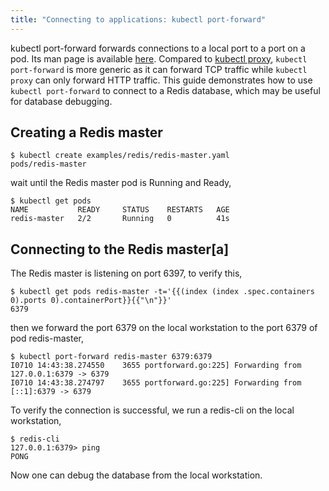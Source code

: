 ```yaml
---
title: "Connecting to applications: kubectl port-forward"
---
```

kubectl port-forward forwards connections to a local port to a port on a pod. Its man page is available [here](kubectl/kubectl_port-forward). Compared to [kubectl proxy](accessing-the-cluster.html#using-kubectl-proxy), `kubectl port-forward` is more generic as it can forward TCP traffic while `kubectl proxy` can only forward HTTP traffic. This guide demonstrates how to use `kubectl port-forward` to connect to a Redis database, which may be useful for database debugging.

## Creating a Redis master

```shell
$ kubectl create examples/redis/redis-master.yaml
pods/redis-master
```

wait until the Redis master pod is Running and Ready,

```shell
$ kubectl get pods
NAME           READY     STATUS    RESTARTS   AGE
redis-master   2/2       Running   0          41s
```

## Connecting to the Redis master[a]

The Redis master is listening on port 6397, to verify this,

```shell
$ kubectl get pods redis-master -t='{{(index (index .spec.containers 0).ports 0).containerPort}}{{"\n"}}'
6379
```

then we forward the port 6379 on the local workstation to the port 6379 of pod redis-master,

```shell
$ kubectl port-forward redis-master 6379:6379
I0710 14:43:38.274550    3655 portforward.go:225] Forwarding from 127.0.0.1:6379 -> 6379
I0710 14:43:38.274797    3655 portforward.go:225] Forwarding from [::1]:6379 -> 6379
```

To verify the connection is successful, we run a redis-cli on the local workstation,

```shell
$ redis-cli
127.0.0.1:6379> ping
PONG
```

Now one can debug the database from the local workstation.